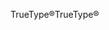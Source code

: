 <span data-ttu-id="8e56d-101">TrueType®</span><span class="sxs-lookup"><span data-stu-id="8e56d-101">TrueType®</span></span>